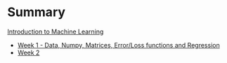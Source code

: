 # Summary

[Introduction to Machine Learning](./index.md)

- [Week 1 - Data, Numpy, Matrices, Error/Loss functions and Regression](./week1/index.md)
- [Week 2](./week2/index.md)
<!-- - [Week 3 - VSCode and Your Local Machine](./week3/index.md) -->
<!-- - [Week 4 - Testing and File Manipulation](./week4/index.md) -->
<!-- - [Week 5 – File Exploration and Text Analysis from the Command Line](./week5/index.md) -->
<!-- - [Week 6 – Scripting, CI, and Autograding](./week6/index.md) -->
<!-- - [Week 7 – Doing it All from the Command Line](./week7/index.md) -->
<!-- - [Week 8 - Debuggers and Controlling Processes](./week8/index.md) -->
<!-- - [Week 9 - Code Review/It Works on My Machine](./week9/index.md) -->
<!-- - [Week 10 - Wrapping Up](./week10/index.md) -->
